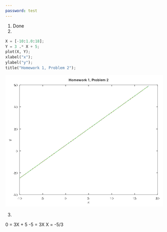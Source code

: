 ```yaml
---
password: test
---
```

1. Done
2. 
```python
X = [-10:1.0:18];
Y = 3 .* X + 5;
plot(X, Y);
xlabel("x");
ylabel("y");
title("Homework 1, Problem 2");
```

![Problem 2 Image](Images/HW01_1.png)

3. 
0 = 3X + 5
-5 = 3X
X = -5/3
